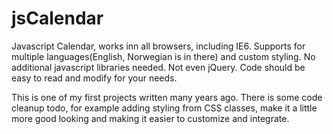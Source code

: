 jsCalendar
==========

Javascript Calendar, works inn all browsers, including IE6. Supports for multiple languages(English, Norwegian is in there) and custom styling. No additional javascript libraries needed. Not even jQuery.
Code should be easy to read and modify for your needs.

This is one of my first projects written many years ago. There is some code cleanup todo, for example adding styling from CSS classes, make it a little more good looking and making it easier to customize and integrate.
